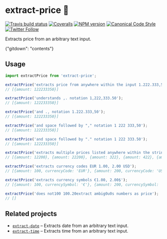 # extract-price 🤑

[![Travis build status](http://img.shields.io/travis/gajus/extract-price/master.svg?style=flat-square)](https://travis-ci.org/gajus/extract-price)
[![Coveralls](https://img.shields.io/coveralls/gajus/extract-price.svg?style=flat-square)](https://coveralls.io/github/gajus/extract-price)
[![NPM version](http://img.shields.io/npm/v/extract-price.svg?style=flat-square)](https://www.npmjs.org/package/extract-price)
[![Canonical Code Style](https://img.shields.io/badge/code%20style-canonical-blue.svg?style=flat-square)](https://github.com/gajus/canonical)
[![Twitter Follow](https://img.shields.io/twitter/follow/kuizinas.svg?style=social&label=Follow)](https://twitter.com/kuizinas)

Extracts price from an arbitrary text input.

{"gitdown": "contents"}

## Usage

```js
import extractPrice from 'extract-price';

extractPrice('extracts price from anywhere within the input 1.222.333,50');
// [{amount: 122233350}]

extractPrice('understands ,. notation 1,222,333.50');
// [{amount: 122233350}]

extractPrice('and ., notation 1.222.333,50');
// [{amount: 122233350}]

extractPrice('and space followed by "," notation 1 222 333,50');
// [{amount: 122233350}]

extractPrice('and space followed by "." notation 1 222 333.50');
// [{amount: 122233350}]

extractPrice('extracts multiple prices listed anywhere within the string using different formats: 1,22, 222, 3,22, 4.20, 5.666');
// [{amount: 12200}, {amount: 22200}, {amount: 322}, {amount: 422}, {amount: 566600}]

extractPrice('extracts currency codes EUR 1.00, 2.00 USD');
// [{amount: 100, currencyCode: 'EUR'}, {amount: 200, currencyCode: 'USD'}]

extractPrice('extracts currency symbols €1.00, 2.00$');
// [{amount: 100, currencySymbol: '€'}, {amount: 200, currencySymbol: '$'}]

extractPrice('does not100 100.20extract ambig0u0s numbers as price');
// []

```

## Related projects

* [`extract-date`](https://github.com/gajus/extract-date) – Extracts date from an arbitrary text input.
* [`extract-time`](https://github.com/gajus/extract-time) – Extracts time from an arbitrary text input.
